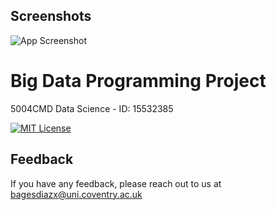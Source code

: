 ## Screenshots

![App Screenshot](https://github.coventry.ac.uk/5004CMD2425JANMAY/5004CMD-Data-Science/blob/main/readmeFiles/5004%20CMD%20Report%20Logo.svg)


# Big Data Programming Project

5004CMD Data Science - ID: 15532385

[![MIT License](https://img.shields.io/badge/License-MIT-green.svg)](https://choosealicense.com/licenses/mit/)


## Feedback

If you have any feedback, please reach out to us at bagesdiazx@uni.coventry.ac.uk


